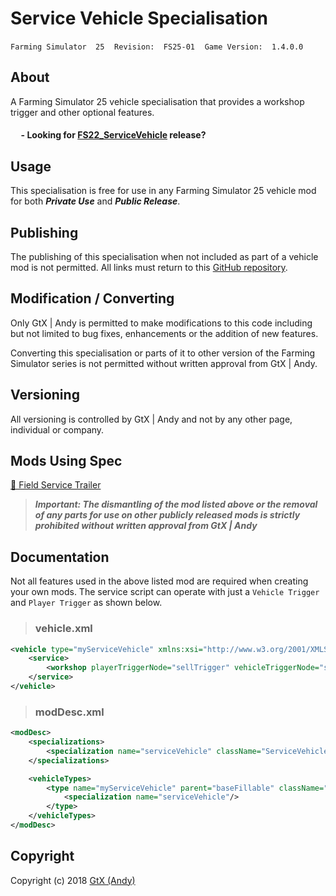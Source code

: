 # Service Vehicle Specialisation

 `Farming Simulator  25`&nbsp;&nbsp;&nbsp;&nbsp;`Revision:  FS25-01`&nbsp;&nbsp;&nbsp;&nbsp;`Game Version:  1.4.0.0`

## About
A Farming Simulator 25 vehicle specialisation that provides a workshop trigger and other optional features.

#### &nbsp;&nbsp;&nbsp;&nbsp; - Looking for [FS22_ServiceVehicle](https://github.com/GtX-Andy/serviceVehicle) release?

## Usage
This specialisation is free for use in any Farming Simulator 25 vehicle mod for both ***Private Use*** and ***Public Release***.

## Publishing
The publishing of this specialisation when not included as part of a vehicle mod is not permitted. All links must return to this [GitHub repository](https://github.com/GtX-Andy/FS25_ServiceVehicle).

## Modification / Converting
Only GtX | Andy is permitted to make modifications to this code including but not limited to bug fixes, enhancements or the addition of new features.

Converting this specialisation or parts of it to other version of the Farming Simulator series is not permitted without written approval from GtX | Andy.

## Versioning
All versioning is controlled by GtX | Andy and not by any other page, individual or company.

## Mods Using Spec
[🎁 Field Service Trailer](https://www.farming-simulator.com/mod.php?mod_id=307924&title=fs2025)

> ***Important: The dismantling of the mod listed above or the removal of any parts for use on other publicly released mods is strictly prohibited without written approval from GtX | Andy***

## Documentation
Not all features used in the above listed mod are required when creating your own mods. The service script can operate with just a `Vehicle Trigger` and `Player Trigger` as shown below.

>### vehicle.xml

```xml
<vehicle type="myServiceVehicle" xmlns:xsi="http://www.w3.org/2001/XMLSchema-instance" xsi:noNamespaceSchemaLocation="../../../../shared/xml/schema/vehicle.xsd">
    <service>
        <workshop playerTriggerNode="sellTrigger" vehicleTriggerNode="sellAreaTrigger" />
    </service>
</vehicle>
```
>### modDesc.xml

```xml
<modDesc>
    <specializations>
        <specialization name="serviceVehicle" className="ServiceVehicle" filename="scripts/ServiceVehicle.lua"/>
    </specializations>

    <vehicleTypes>
        <type name="myServiceVehicle" parent="baseFillable" className="Vehicle" filename="$dataS/scripts/vehicles/Vehicle.lua">
            <specialization name="serviceVehicle"/>
        </type>
    </vehicleTypes>
</modDesc>
```

## Copyright
Copyright (c) 2018 [GtX (Andy)](https://github.com/GtX-Andy)
